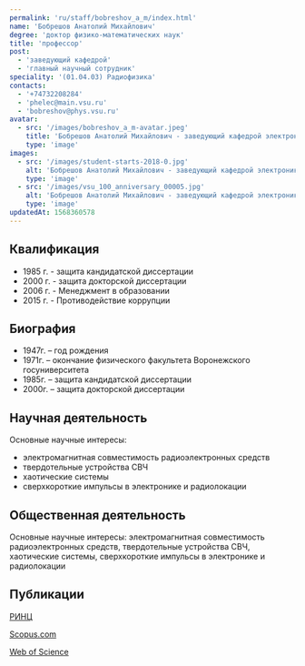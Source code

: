 ```yaml
---
permalink: 'ru/staff/bobreshov_a_m/index.html'
name: 'Бобрешов Анатолий Михайлович'
degree: 'доктор физико-математических наук'
title: 'профессор'
post:
  - 'заведующий кафедрой'
  - 'главный научный сотрудник'
speciality: '(01.04.03) Радиофизика'
contacts:
  - '+74732208284'
  - 'phelec@main.vsu.ru'
  - 'bobreshov@phys.vsu.ru'
avatar:
  - src: '/images/bobreshov_a_m-avatar.jpeg'
    title: 'Бобрешов Анатолий Михайлович - заведующий кафедрой электроники'
    type: 'image'
images:
  - src: '/images/student-starts-2018-0.jpg'
    alt: 'Бобрешов Анатолий Михайлович - заведующий кафедрой электроники - Студенческие старты'
    type: 'image'
  - src: '/images/vsu_100_anniversary_00005.jpg'
    alt: 'Бобрешов Анатолий Михайлович - заведующий кафедрой электроники - Встреча выпускников'
    type: 'image'
updatedAt: 1568360578
---
```

## Квалификация

- 1985 г. - защита кандидатской диссертации
- 2000 г. - защита докторской диссертации
- 2006 г. - Менеджмент в образовании
- 2015 г. - Противодействие коррупции

## Биография

- 1947г. – год рождения
- 1971г. – окончание физического факультета Воронежского госуниверситета
- 1985г. – защита кандидатской диссертации
- 2000г. – защита докторской диссертации

## Научная деятельность

Основные научные интересы:

- электромагнитная совместимость радиоэлектронных средств
- твердотельные устройства СВЧ
- хаотические системы
- сверхкороткие импульсы в электронике и радиолокации

## Общественная деятельность

Основные научные интересы: электромагнитная совместимость радиоэлектронных средств, твердотельные устройства СВЧ, хаотические системы, сверхкороткие импульсы в электронике и радиолокации

## Публикации

[РИНЦ](https://elibrary.ru/author_items.asp?authorid=197589&pubrole=100&show_refs=1&show_option=0)

[Scopus.com](https://www.scopus.com/authid/detail.uri?origin=resultslist&authorId=6508083676&zone=)

[Web of Science](http://apps.webofknowledge.com/OneClickSearchNoHistory.do?product=WOS&search_mode=OneClickSearchNoHistory&qid=4&SID=D4uNknDvKv4H1tiAy8c&needRegisterQuery=no&field=AU&value=Bobreshov,%20AM&from_dais=yes)
